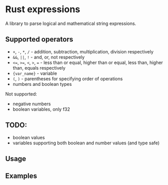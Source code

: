 # Rust expressions

A library to parse logical and mathematical string expressions.

## Supported operators

 - `+`, `-`, `*`, `/` - addition, subtraction, multiplication, division respectively
 - `&&`, `||`, `!` - and, or, not respectively
 - `<=`, `>=`, `<`, `>`, `=` - less than or equal, higher than or equal, less than, higher than, equals respectively
 - `{var_name}` - variable
 - `(`, `)` - parentheses for specifying order of operations
 - numbers and boolean types

Not supported:
 - negative numbers
 - boolean variables, only f32


## TODO:
 - boolean values
 - variables supporting both boolean and number values (and type safe)

## Usage

## Examples
